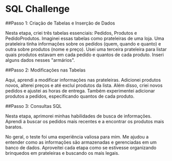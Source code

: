 # SQL Challenge
##Passo 1: Criação de Tabelas e Inserção de Dados

Nesta etapa, criei três tabelas essenciais: Pedidos, Produtos e PedidoProdutos. Imaginei essas tabelas como prateleiras de uma loja. Uma prateleira tinha informações sobre os pedidos (quem, quando e quanto) e outra sobre produtos (nome e preço). Usei uma terceira prateleira para listar quais produtos estavam em cada pedido e quantos de cada produto. Inseri alguns dados nesses "armários".

##Passo 2: Modificações nas Tabelas

Aqui, aprendi a modificar informações nas prateleiras. Adicionei produtos novos, alterei preços e até excluí produtos da lista. Além disso, criei novos pedidos e ajustei as horas de entrega. Também experimentei adicionar produtos a pedidos, especificando quantos de cada produto.

##Passo 3: Consultas SQL

Nesta etapa, aprimorei minhas habilidades de busca de informações. Aprendi a buscar os pedidos mais recentes e a encontrar os produtos mais baratos.

No geral, o teste foi uma experiência valiosa para mim. Me ajudou a entender como as informações são armazenadas e gerenciadas em um banco de dados. Aproveitei cada etapa como se estivesse organizando brinquedos em prateleiras e buscando os mais legais.
